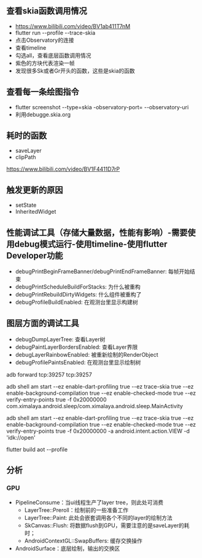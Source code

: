 ## 查看skia函数调用情况
- https://www.bilibili.com/video/BV1ab411T7nM
- flutter run --profile --trace-skia
- 点击Observatory的连接
- 查看timeline
- 勾选all，查看底层函数调用情况
- 紫色的方块代表渲染一帧
- 发现很多Sk或者Gr开头的函数，这些是skia的函数

## 查看每一条绘图指令
- flutter screenshot --type=skia -observatory-port=<port>  --observatory-uri
- 利用debugge.skia.org

## 耗时的函数
- saveLayer
- clipPath

https://www.bilibili.com/video/BV1F4411D7rP

## 触发更新的原因
- setState
- InheritedWidget

## 性能调试工具（存储大量数据，性能有影响）-需要使用debug模式运行-使用timeline-使用flutter Developer功能
- debugPrintBeginFrameBanner/debugPrintEndFrameBanner: 每帧开始结束
- debugPrintScheduleBuildForStacks: 为什么被重构
- debugPrintRebuildDirtyWidgets: 什么组件被重构了
- debugProfileBuildEnabled: 在观测台里显示构建树

## 图层方面的调试工具
- debugDumpLayerTree:  查看Layer树
- debugPaintLayerBordersEnabled: 查看Layer界限
- debugLayerRainbowEnabled: 被重新绘制的RenderObject
- debugProfilePaintsEnabled: 在观测台里显示绘制树



 adb forward tcp:39257 tcp:39257

 adb shell am start --ez enable-dart-profiling true --ez trace-skia true --ez enable-background-compilation true --ez enable-checked-mode true --ez verify-entry-points true -f 0x20000000  com.ximalaya.android.sleep/com.ximalaya.android.sleep.MainActivity

adb shell am start --ez enable-dart-profiling true --ez trace-skia true --ez enable-background-compilation true --ez enable-checked-mode true --ez verify-entry-points true -f 0x20000000 -a android.intent.action.VIEW -d 'idk://open'


 flutter build aot --profile


## 分析

### GPU
- PipelineConsume：当ui线程生产了layer tree，则此处可消费
  - LayerTree::Preroll：绘制前的一些准备工作
  - LayerTree::Paint: 此处会嵌套调用各个不同的layer的绘制方法
  - SkCanvas::Flush: 将数据flush到GPU，需要注意的是saveLayer的耗时；
  - AndroidContextGL::SwapBuffers: 缓存交换操作
- AndroidSurface：底层绘制，输出的交换区
